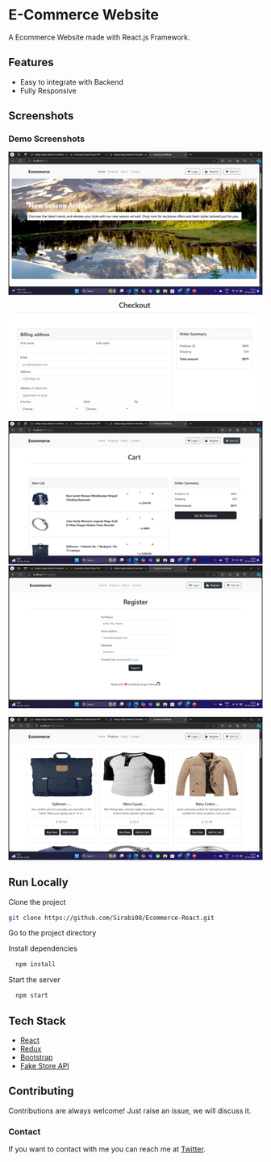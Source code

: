 # E-Commerce Website

A Ecommerce Website made with React.js Framework.



## Features

- Easy to integrate with Backend
- Fully Responsive


## Screenshots

### Demo Screenshots

![E-Commerce Website Desktop Demo](./readme-images/d1.png "E-Commerce Desktop Demo")
![E-Commerce Website Mobile Demo](./readme-images/d2.png "E-Commerce Mobile Demo")


![E-Commerce Website Desktop Demo](./readme-images/d3.png "E-Commerce Desktop Demo")
![E-Commerce Website Mobile Demo](./readme-images/d4.png "E-Commerce Mobile Demo")

![E-Commerce Website Desktop Demo](./readme-images/d5.png "E-Commerce Desktop Demo")





## Run Locally

Clone the project

```bash
git clone https://github.com/Sirabi08/Ecommerce-React.git

```

Go to the project directory

Install dependencies

```bash
  npm install
```

Start the server

```bash
  npm start
```



## Tech Stack

* [React](https://reactjs.org/)
* [Redux](https://redux.js.org/)
* [Bootstrap](https://getbootstrap.com/)
* [Fake Store API](https://fakestoreapi.com/)

## Contributing

Contributions are always welcome!
Just raise an issue, we will discuss it.


### Contact

If you want to contact with me you can reach me at [Twitter](https://www.twitter.com/siraj086).

